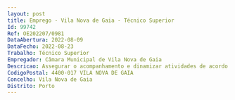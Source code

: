 ```yaml
--- 
layout: post
title: Emprego - Vila Nova de Gaia - Técnico Superior
Id: 99742
Ref: OE202207/0981
DataAbertura: 2022-08-09
DataFecho: 2022-08-23
Trabalho: Técnico Superior
Empregador: Câmara Municipal de Vila Nova de Gaia
Descricao: Assegurar o acompanhamento e dinamizar atividades de acordo com o programa da ECVG.
CodigoPostal: 4400-017 VILA NOVA DE GAIA
Concelho: Vila Nova de Gaia
Distrito: Porto
--- 
```

